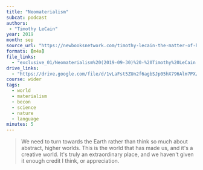 ```yaml
---
title: "Neomaterialism"
subcat: podcast
authors:
 - "Timothy LeCain"
year: 2019
month: sep
source_url: "https://newbooksnetwork.com/timothy-lecain-the-matter-of-history-how-things-create-the-past-cambridge-up-2017/"
formats: [m4a]
file_links:
  - "exclusive_01/Neomaterialism%20(2019-09-30)%20-%20Timothy%20LeCain.m4a"
drive_links:
  - "https://drive.google.com/file/d/1vLaFst5ZUn2f6agbSJp05hX796Alm7PX/view?usp=drivesdk"
course: wider
tags:
  - world
  - materialism
  - becon
  - science
  - nature
  - language
minutes: 5
---
```


> We need to turn towards the Earth rather than think so much about abstract, higher worlds. This is the world that has made us, and it's a creative world. It's truly an extraordinary place, and we haven't given it enough credit I think, or appreciation.



